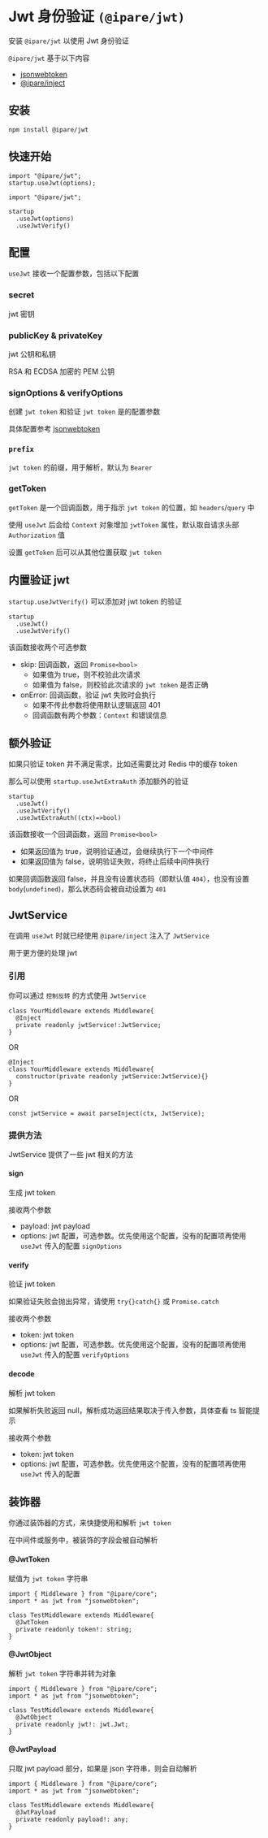 # Jwt 身份验证 `(@ipare/jwt)`

安装 `@ipare/jwt` 以使用 Jwt 身份验证

`@ipare/jwt` 基于以下内容

- [jsonwebtoken](https://github.com/auth0/node-jsonwebtoken)
- [@ipare/inject](https://github.com/ipare/inject)

## 安装

```
npm install @ipare/jwt
```

## 快速开始

```TS
import "@ipare/jwt";
startup.useJwt(options);
```

```TS
import "@ipare/jwt";

startup
  .useJwt(options)
  .useJwtVerify()
```

## 配置

`useJwt` 接收一个配置参数，包括以下配置

### secret

jwt 密钥

### publicKey & privateKey

jwt 公钥和私钥

RSA 和 ECDSA 加密的 PEM 公钥

### signOptions & verifyOptions

创建 `jwt token` 和验证 `jwt token` 是的配置参数

具体配置参考 [jsonwebtoken](https://github.com/auth0/node-jsonwebtoken)

### `prefix`

`jwt token` 的前缀，用于解析，默认为 `Bearer`

### getToken

`getToken` 是一个回调函数，用于指示 `jwt token` 的位置，如 `headers`/`query` 中

使用 `useJwt` 后会给 `Context` 对象增加 `jwtToken` 属性，默认取自请求头部 `Authorization` 值

设置 `getToken` 后可以从其他位置获取 `jwt token`

## 内置验证 jwt

`startup.useJwtVerify()` 可以添加对 jwt token 的验证

```TS
startup
  .useJwt()
  .useJwtVerify()
```

该函数接收两个可选参数

- skip: 回调函数，返回 `Promise<bool>`
  - 如果值为 true，则不校验此次请求
  - 如果值为 false，则校验此次请求的 `jwt token` 是否正确
- onError: 回调函数，验证 jwt 失败时会执行
  - 如果不传此参数将使用默认逻辑返回 401
  - 回调函数有两个参数：`Context` 和错误信息

## 额外验证

如果只验证 token 并不满足需求，比如还需要比对 Redis 中的缓存 token

那么可以使用 `startup.useJwtExtraAuth` 添加额外的验证

```TS
startup
  .useJwt()
  .useJwtVerify()
  .useJwtExtraAuth((ctx)=>bool)
```

该函数接收一个回调函数，返回 `Promise<bool>`

- 如果返回值为 true，说明验证通过，会继续执行下一个中间件
- 如果返回值为 false，说明验证失败，将终止后续中间件执行

如果回调函数返回 false，并且没有设置状态码（即默认值 `404`），也没有设置 `body`(`undefined`)，那么状态码会被自动设置为 `401`

## JwtService

在调用 `useJwt` 时就已经使用 `@ipare/inject` 注入了 `JwtService`

用于更方便的处理 jwt

### 引用

你可以通过 `控制反转` 的方式使用 `JwtService`

```TS
class YourMiddleware extends Middleware{
  @Inject
  private readonly jwtService!:JwtService;
}
```

OR

```TS
@Inject
class YourMiddleware extends Middleware{
  constructor(private readonly jwtService:JwtService){}
}
```

OR

```TS
const jwtService = await parseInject(ctx, JwtService);
```

### 提供方法

JwtService 提供了一些 jwt 相关的方法

#### sign

生成 jwt token

接收两个参数

- payload: jwt payload
- options: jwt 配置，可选参数。优先使用这个配置，没有的配置项再使用 `useJwt` 传入的配置 `signOptions`

#### verify

验证 jwt token

如果验证失败会抛出异常，请使用 `try{}catch{}` 或 `Promise.catch`

接收两个参数

- token: jwt token
- options: jwt 配置，可选参数。优先使用这个配置，没有的配置项再使用 `useJwt` 传入的配置 `verifyOptions`

#### decode

解析 jwt token

如果解析失败返回 null，解析成功返回结果取决于传入参数，具体查看 ts 智能提示

接收两个参数

- token: jwt token
- options: jwt 配置，可选参数。优先使用这个配置，没有的配置项再使用 `useJwt` 传入的配置

## 装饰器

你通过装饰器的方式，来快捷使用和解析 `jwt token`

在中间件或服务中，被装饰的字段会被自动解析

#### @JwtToken

赋值为 `jwt token` 字符串

```TS
import { Middleware } from "@ipare/core";
import * as jwt from "jsonwebtoken";

class TestMiddleware extends Middleware{
  @JwtToken
  private readonly token!: string;
}
```

#### @JwtObject

解析 `jwt token` 字符串并转为对象

```TS
import { Middleware } from "@ipare/core";
import * as jwt from "jsonwebtoken";

class TestMiddleware extends Middleware{
  @JwtObject
  private readonly jwt!: jwt.Jwt;
}
```

#### @JwtPayload

只取 jwt payload 部分，如果是 json 字符串，则会自动解析

```TS
import { Middleware } from "@ipare/core";
import * as jwt from "jsonwebtoken";

class TestMiddleware extends Middleware{
  @JwtPayload
  private readonly payload!: any;
}
```
